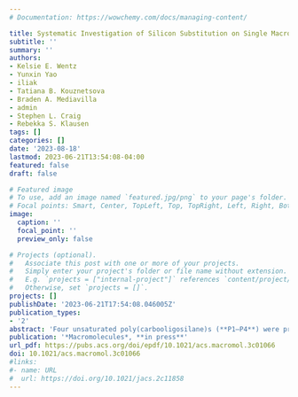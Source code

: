 ```yaml
---
# Documentation: https://wowchemy.com/docs/managing-content/

title: Systematic Investigation of Silicon Substitution on Single Macromolecule Mechanics 
subtitle: ''
summary: ''
authors:
- Kelsie E. Wentz
- Yunxin Yao
- iliak
- Tatiana B. Kouznetsova
- Braden A. Mediavilla
- admin
- Stephen L. Craig
- Rebekka S. Klausen
tags: []
categories: []
date: '2023-08-18'
lastmod: 2023-06-21T13:54:08-04:00
featured: false
draft: false

# Featured image
# To use, add an image named `featured.jpg/png` to your page's folder.
# Focal points: Smart, Center, TopLeft, Top, TopRight, Left, Right, BottomLeft, Bottom, BottomRight.
image:
  caption: ''
  focal_point: ''
  preview_only: false

# Projects (optional).
#   Associate this post with one or more of your projects.
#   Simply enter your project's folder or file name without extension.
#   E.g. `projects = ["internal-project"]` references `content/project/deep-learning/index.md`.
#   Otherwise, set `projects = []`.
projects: []
publishDate: '2023-06-21T17:54:08.046005Z'
publication_types:
- '2'
abstract: 'Four unsaturated poly(carbooligosilane)s (**P1–P4**) were prepared via acyclic diene metathesis polycondensation of new oligosilane diene monomers (**1–4**). These novel polymers with varying main-chain Si incorporation have high trans internal olefin stereochemistry (ca. 80%) and molecular weights (9500–21,700 g mol<sup>–1</sup>). Postpolymerization epoxidation converted all alkene moieties to epoxides and rendered the polymers (**P5–P8**) more electrophilic, which allowed for single-molecule force spectroscopy studies via a modified atomic force microscope setup with a silicon tip and cantilever. The single-chain elasticity of the polycarbooligosilanes decreased with increasing numbers of Si–Si bonds, a finding reproduced by quantum chemical calculations.'
publication: '*Macromolecules*, **in press**'
url_pdf: https://pubs.acs.org/doi/epdf/10.1021/acs.macromol.3c01066
doi: 10.1021/acs.macromol.3c01066
#links:
#- name: URL
#  url: https://doi.org/10.1021/jacs.2c11858
---
```

